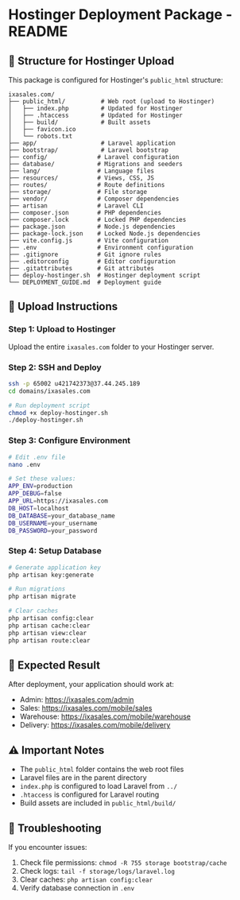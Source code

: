 # Hostinger Deployment Package - README

## 📁 Structure for Hostinger Upload

This package is configured for Hostinger's `public_html` structure:

```
ixasales.com/
├── public_html/          # Web root (upload to Hostinger)
│   ├── index.php         # Updated for Hostinger
│   ├── .htaccess         # Updated for Hostinger
│   ├── build/            # Built assets
│   ├── favicon.ico
│   └── robots.txt
├── app/                  # Laravel application
├── bootstrap/            # Laravel bootstrap
├── config/              # Laravel configuration
├── database/            # Migrations and seeders
├── lang/                # Language files
├── resources/           # Views, CSS, JS
├── routes/              # Route definitions
├── storage/             # File storage
├── vendor/              # Composer dependencies
├── artisan              # Laravel CLI
├── composer.json        # PHP dependencies
├── composer.lock        # Locked PHP dependencies
├── package.json         # Node.js dependencies
├── package-lock.json    # Locked Node.js dependencies
├── vite.config.js       # Vite configuration
├── .env                 # Environment configuration
├── .gitignore           # Git ignore rules
├── .editorconfig        # Editor configuration
├── .gitattributes       # Git attributes
├── deploy-hostinger.sh  # Hostinger deployment script
└── DEPLOYMENT_GUIDE.md  # Deployment guide
```

## 🚀 Upload Instructions

### Step 1: Upload to Hostinger
Upload the entire `ixasales.com` folder to your Hostinger server.

### Step 2: SSH and Deploy
```bash
ssh -p 65002 u421742373@37.44.245.189
cd domains/ixasales.com

# Run deployment script
chmod +x deploy-hostinger.sh
./deploy-hostinger.sh
```

### Step 3: Configure Environment
```bash
# Edit .env file
nano .env

# Set these values:
APP_ENV=production
APP_DEBUG=false
APP_URL=https://ixasales.com
DB_HOST=localhost
DB_DATABASE=your_database_name
DB_USERNAME=your_username
DB_PASSWORD=your_password
```

### Step 4: Setup Database
```bash
# Generate application key
php artisan key:generate

# Run migrations
php artisan migrate

# Clear caches
php artisan config:clear
php artisan cache:clear
php artisan view:clear
php artisan route:clear
```

## 🎯 Expected Result

After deployment, your application should work at:
- Admin: https://ixasales.com/admin
- Sales: https://ixasales.com/mobile/sales
- Warehouse: https://ixasales.com/mobile/warehouse
- Delivery: https://ixasales.com/mobile/delivery

## ⚠️ Important Notes

- The `public_html` folder contains the web root files
- Laravel files are in the parent directory
- `index.php` is configured to load Laravel from `../`
- `.htaccess` is configured for Laravel routing
- Build assets are included in `public_html/build/`

## 🔧 Troubleshooting

If you encounter issues:
1. Check file permissions: `chmod -R 755 storage bootstrap/cache`
2. Check logs: `tail -f storage/logs/laravel.log`
3. Clear caches: `php artisan config:clear`
4. Verify database connection in `.env` 